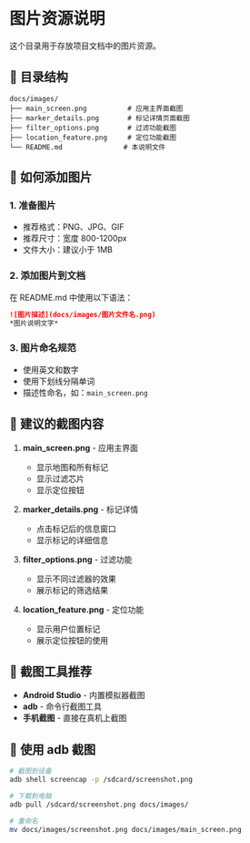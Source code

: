 # 图片资源说明

这个目录用于存放项目文档中的图片资源。

## 📁 目录结构

```
docs/images/
├── main_screen.png          # 应用主界面截图
├── marker_details.png       # 标记详情页面截图
├── filter_options.png       # 过滤功能截图
├── location_feature.png     # 定位功能截图
└── README.md               # 本说明文件
```

## 📸 如何添加图片

### 1. 准备图片
- 推荐格式：PNG、JPG、GIF
- 推荐尺寸：宽度 800-1200px
- 文件大小：建议小于 1MB

### 2. 添加图片到文档
在 README.md 中使用以下语法：

```markdown
![图片描述](docs/images/图片文件名.png)
*图片说明文字*
```

### 3. 图片命名规范
- 使用英文和数字
- 使用下划线分隔单词
- 描述性命名，如：`main_screen.png`

## 🎯 建议的截图内容

1. **main_screen.png** - 应用主界面
   - 显示地图和所有标记
   - 显示过滤芯片
   - 显示定位按钮

2. **marker_details.png** - 标记详情
   - 点击标记后的信息窗口
   - 显示标记的详细信息

3. **filter_options.png** - 过滤功能
   - 显示不同过滤器的效果
   - 展示标记的筛选结果

4. **location_feature.png** - 定位功能
   - 显示用户位置标记
   - 展示定位按钮的使用

## 📱 截图工具推荐

- **Android Studio** - 内置模拟器截图
- **adb** - 命令行截图工具
- **手机截图** - 直接在真机上截图

## 🔧 使用 adb 截图

```bash
# 截图到设备
adb shell screencap -p /sdcard/screenshot.png

# 下载到电脑
adb pull /sdcard/screenshot.png docs/images/

# 重命名
mv docs/images/screenshot.png docs/images/main_screen.png
```
